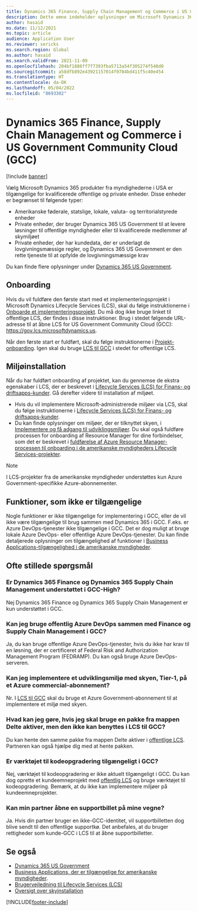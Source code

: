 ```yaml
---
title: Dynamics 365 Finance, Supply Chain Management og Commerce i US Government Community Cloud (GCC)
description: Dette emne indeholder oplysninger om Microsoft Dynamics 365 US Government-produkter, som er tilgængelige for kvalificerede offentlige og private enheder.
author: hasaid
ms.date: 11/12/2021
ms.topic: article
audience: Application User
ms.reviewer: sericks
ms.search.region: Global
ms.author: hasaid
ms.search.validFrom: 2021-11-09
ms.openlocfilehash: 204bf1886ff7f7393fba5713a54f305274f540d0
ms.sourcegitcommit: a58dfb892e43921157014f0784bd411f5c40e454
ms.translationtype: HT
ms.contentlocale: da-DK
ms.lasthandoff: 05/04/2022
ms.locfileid: "8693302"
---
```

# <a name="dynamics-365-finance-supply-chain-management-and-commerce-in-us-government-community-cloud-gcc"></a>Dynamics 365 Finance, Supply Chain Management og Commerce i US Government Community Cloud (GCC)

[!include [banner](../includes/banner.md)]



Vælg Microsoft Dynamics 365 produkter fra myndighederne i USA er tilgængelige for kvalificerede offentlige og private enheder. Disse enheder er begrænset til følgende typer:

- Amerikanske føderale, statslige, lokale, valuta- og territorialstyrede enheder
- Private enheder, der bruger Dynamics 365 US Government til at levere løsninger til offentlige myndigheder eller til kvalificerede medlemmer af skymiljøet
- Private enheder, der har kundedata, der er underlagt de lovgivningsmæssige regler, og Dynamics 365 US Government er den rette tjeneste til at opfylde de lovgivningsmæssige krav

Du kan finde flere oplysninger under [Dynamics 365 US Government](/power-platform/admin/microsoft-dynamics-365-government).

## <a name="onboarding"></a>Onboarding

Hvis du vil fuldføre den første start med et implementeringsprojekt i Microsoft Dynamics Lifecycle Services (LCS), skal du følge instruktionerne i [Onboarde et implementeringsprojekt](../../../fin-ops-core/fin-ops/imp-lifecycle/onboard.md). Du må dog ikke bruge linket til offentlige LCS, der findes i disse instruktioner. Brug i stedet følgende URL-adresse til at åbne LCS for US Government Community Cloud (GCC): <https://gov.lcs.microsoftdynamics.us>.

Når den første start er fuldført, skal du følge instruktionerne i [Projekt-onboarding](../lifecycle-services/project-onboarding.md). Igen skal du bruge [LCS til GCC](https://gov.lcs.microsoftdynamics.us) i stedet for offentlige LCS.

## <a name="environment-deployment"></a>Miljøinstallation

Når du har fuldført onboarding af projektet, kan du gennemse de ekstra egenskaber i LCS, der er beskrevet i [Lifecycle Services (LCS) for Finans- og driftsapps-kunder](../../../fin-ops-core/dev-itpro/lifecycle-services/lcs-works-lcs.md). Gå derefter videre til installation af miljøet.

- Hvis du vil implementere Microsoft-administrerede miljøer via LCS, skal du følge instruktionerne i [Lifecycle Services (LCS) for Finans- og driftsapps-kunder](../../../fin-ops-core/dev-itpro/lifecycle-services/lcs-works-lcs.md#new-deployment-experience).
- Du kan finde oplysninger om miljøer, der er tilknyttet skyen, i [Implementere og få adgang til udviklingsmiljøer](../../../fin-ops-core/dev-itpro/dev-tools/access-instances.md). Du skal også fuldføre processen for onboarding af Resource Manager for dine forbindelser, som det er beskrevet i [fuldførelse af Azure Resource Manager-processen til onboarding i de amerikanske myndigheders Lifecycle Services-projekter](arm-onbarding-us-goverment.md).

> [!NOTE]
> I LCS-projekter fra de amerikanske myndigheder understøttes kun Azure Government-specifikke Azure-abonnementer.

## <a name="features-that-arent-available"></a>Funktioner, som ikke er tilgængelige

Nogle funktioner er ikke tilgængelige for implementering i GCC, eller de vil ikke være tilgængelige til brug sammen med Dynamics 365 i GCC. F.eks. er Azure DevOps-tjenester ikke tilgængelige i GCC. Det er dog muligt at bruge lokale Azure DevOps- eller offentlige Azure DevOps-tjenester. Du kan finde detaljerede oplysninger om tilgængelighed af funktioner i [Business Applications-tilgængelighed i de amerikanske myndigheder](https://aka.ms/BAPFunctionalParity).

## <a name="frequently-asked-questions"></a>Ofte stillede spørgsmål

### <a name="are-dynamics-365-finance-and-dynamics-365-supply-chain-management-supported-in-gcc-high"></a>Er Dynamics 365 Finance og Dynamics 365 Supply Chain Management understøttet i GCC-High?

Nej Dynamics 365 Finance og Dynamics 365 Supply Chain Management er kun understøttet i GCC.

### <a name="can-i-use-public-azure-devops-with-finance-and-supply-chain-management-in-gcc"></a>Kan jeg bruge offentlig Azure DevOps sammen med Finance og Supply Chain Management i GCC?

Ja, du kan bruge offentlige Azure DevOps-tjenester, hvis du ikke har krav til en løsning, der er certificeret af Federal Risk and Authorization Management Program (FEDRAMP). Du kan også bruge Azure DevOps-serveren.

### <a name="can-i-deploy-a-cloud-hosted-environment-tier-1-development-environment-on-an-azure-commercial-subscription"></a>Kan jeg implementere et udviklingsmiljø med skyen, Tier-1, på et Azure commercial-abonnement?

Nr. I [LCS til GCC](https://gov.lcs.microsoftdynamics.us) skal du bruge et Azure Government-abonnement til at implementere et miljø med skyen.

### <a name="what-can-i-do-if-i-need-a-package-from-the-shared-asset-library-but-it-isnt-available-in-lcs-for-gcc"></a>Hvad kan jeg gøre, hvis jeg skal bruge en pakke fra mappen Delte aktiver, men den ikke kan benyttes i LCS til GCC?

Du kan hente den samme pakke fra mappen Delte aktiver i [offentlige LCS](https://lcs.dynamics.com). Partneren kan også hjælpe dig med at hente pakken.

### <a name="is-the-code-upgrade-tool-available-in-gcc"></a>Er værktøjet til kodeopgradering tilgængeligt i GCC?

Nej, værktøjet til kodeopgradering er ikke aktuelt tilgængeligt i GCC. Du kan dog oprette et kundeemneprojekt med [offentlig LCS](https://lcs.dynamics.com) og bruge værktøjet til kodeopgradering. Bemærk, at du ikke kan implementere miljøer på kundeemneprojekter.

### <a name="can-my-partner-open-a-support-ticket-on-my-behalf"></a>Kan min partner åbne en supportbillet på mine vegne?

Ja. Hvis din partner bruger en ikke-GCC-identitet, vil supportbilletten dog blive sendt til den offentlige supportkø. Det anbefales, at du bruger rettigheder som kunde-GCC i LCS til at åbne supportbilletter.

## <a name="see-also"></a>Se også

- [Dynamics 365 US Government](/power-platform/admin/microsoft-dynamics-365-government)
- [Business Applications, der er tilgængelige for amerikanske myndigheder](https://aka.ms/BAPFunctionalParity).
- [Brugervejledning til Lifecycle Services (LCS)](../../../fin-ops-core/dev-itpro/lifecycle-services/lcs-user-guide.md)
- [Oversigt over skyinstallation](../../../fin-ops-core/dev-itpro/deployment/cloud-deployment-overview.md)

[!INCLUDE[footer-include](../../../includes/footer-banner.md)]
